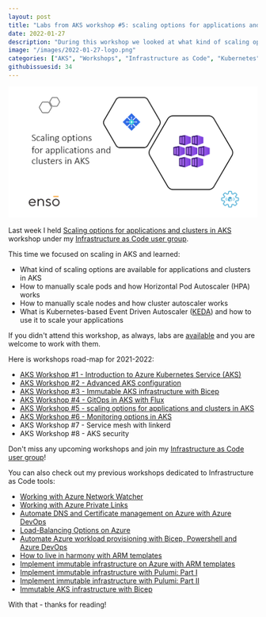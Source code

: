 ```yaml
---
layout: post
title: "Labs from AKS workshop #5: scaling options for applications and clusters in AKS"
date: 2022-01-27
description: "During this workshop we looked at what kind of scaling options are available for applications and clusters in AKS"
image: "/images/2022-01-27-logo.png"
categories: ["AKS", "Workshops", "Infrastructure as Code", "Kubernetes", "KEDA", "HPA"]
githubissuesid: 34
---
```


![logo](/images/2022-01-27-logo.png)

Last week I held [Scaling options for applications and clusters in AKS](https://www.meetup.com/Infrastructure-As-Code-User-Group-Oslo/events/283137120/) workshop under my [Infrastructure as Code user group](https://www.meetup.com/Infrastructure-As-Code-User-Group-Oslo).

This time we focused on scaling in AKS and learned:

* What kind of scaling options are available for applications and clusters in AKS
* How to manually scale pods and how Horizontal Pod Autoscaler (HPA) works
* How to manually scale nodes and how cluster autoscaler works
* What is Kubernetes-based Event Driven Autoscaler ([KEDA](https://keda.sh/)) and how to use it to scale your applications

If you didn't attend this workshop, as always, labs are [available](https://github.com/evgenyb/aks-workshops/tree/main/05-scaling-options-in-aks) and you are welcome to work with them.

Here is workshops road-map for 2021-2022:

* [AKS Workshop #1 - Introduction to Azure Kubernetes Service (AKS)](https://borzenin.com/azure-kubernetes-service-aks-workshop-1-labs/)
* [AKS Workshop #2 - Advanced AKS configuration](https://borzenin.com/azure-kubernetes-service-aks-workshop-2-labs/)
* [AKS Workshop #3 - Immutable AKS infrastructure with Bicep](https://borzenin.com/azure-kubernetes-service-aks-workshop-3-labs/)
* [AKS Workshop #4 - GitOps in AKS with Flux](https://borzenin.com/azure-kubernetes-service-aks-workshop-4-labs/)
* [AKS Workshop #5 - scaling options for applications and clusters in AKS](https://borzenin.com/azure-kubernetes-service-aks-workshop-5-labs/)
* [AKS Workshop #6 - Monitoring options in AKS](https://borzenin.com/azure-aks-workshop-6-monitoring-options-aks-labs/)
* AKS Workshop #7 - Service mesh with linkerd
* AKS Workshop #8 - AKS security

Don't miss any upcoming workshops and join my [Infrastructure as Code user group](https://www.meetup.com/Infrastructure-As-Code-User-Group-Oslo)!

You can also check out my previous workshops dedicated to Infrastructure as Code tools:

- [Working with Azure Network Watcher](https://borzenin.com/working-with-network-watcher/)
- [Working with Azure Private Links](https://borzenin.com/working-with-private-links-workshop-labs/)
- [Automate DNS and Certificate management on Azure with Azure DevOps](https://borzenin.com/dns-and-ssl-management-on-azure-with-ado-workshop-labs/)
- [Load-Balancing Options on Azure](https://borzenin.com/azure-load-balancing-options-workshop-labs/)
- [Automate Azure workload provisioning with Bicep, Powershell and Azure DevOps](https://borzenin.com/iac-with-azure-devops-workshop-labs/)
- [How to live in harmony with ARM templates](https://borzenin.com/iac-ws1-labs/)
- [Implement immutable infrastructure on Azure with ARM templates](https://borzenin.com/iac-ws2-labs/)
- [Implement immutable infrastructure with Pulumi: Part I](https://borzenin.com/iac-ws3-labs/)
- [Implement immutable infrastructure with Pulumi: Part II](https://borzenin.com/iac-ws4-labs/)
- [Immutable AKS infrastructure with Bicep](https://borzenin.com/azure-kubernetes-service-aks-workshop-3-labs/)

With that - thanks for reading!
